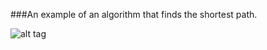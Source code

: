 ###An example of an algorithm that finds the shortest path.    

![alt tag](https://dl.dropboxusercontent.com/u/65161927/github/pathfinding/img1.gif)    
